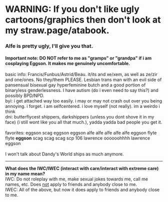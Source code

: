 # WARNING: If you don't like ugly cartoons/graphics then don't look at my straw.page/atabook. 
### Alfe is pretty ugly, I'll give you that.
#### Important note: DO NOT refer to me as "gramps" or "grandpa" if i am cosplaying Eggson. It makes me genuinely uncomfortable.
basic info: Francis/Funbus/Astrid/Beau. it/its and xe/xem, as well as ze/zir and one/ones. No they/them PLEASE. Lesbian trans man with an evil side of pansensual bisexual gay hyperfeminine butch and a good portion of binaryless genderlessness. I have autism (do i even need to say this?) and possibly BPD/NPD.<br>
byi: i get attached way too easily. i may or may not crash out over you being annoying. i forget. i am selfcentered. i love myself (not really). im a weirdo  i think<br>
dni: butterflycest shippers, darkshippers (unless you dont shove it in my face) (i still wont like you all that much.), yadda yadda bad people you get it.<br>
<br>
favorites: eggson scag eggson eggson alfe alfe alfe alfe alfe eggson flyte flyte **eggson** scag scag scag scp 106 lawrence oooooohhhh lawrence eggson<br>
<br>
I won't talk about Dandy's World ships as much anymore.
<hr>
<b>What does the IWC/IWEC (interact with care/interact with extreme care) in my name mean?</b><br>
IWC: Do not roleplay with me, make sexual jokes towards me, call me names, etc. Does <u>not</u> apply to friends and anybody close to me.<br>
IWEC: All of the above, but now it does apply to friends and anybody close to me. 

